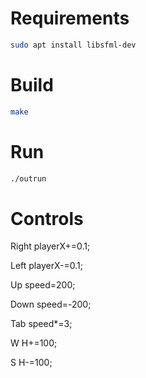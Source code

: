 # Requirements

```bash
sudo apt install libsfml-dev
```

# Build

```bash
make
```

# Run

 ```bash
 ./outrun
```

# Controls


  Right   playerX+=0.1;

  Left    playerX-=0.1;

  Up      speed=200;

  Down    speed=-200;

  Tab     speed*=3;

  W       H+=100;

  S       H-=100;